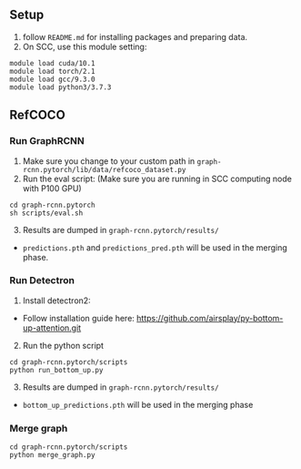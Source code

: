 ## Setup


1. follow `README.md` for installing packages and preparing data.
2. On SCC, use this module setting:
```
module load cuda/10.1
module load torch/2.1
module load gcc/9.3.0
module load python3/3.7.3
```

## RefCOCO
### Run GraphRCNN
1. Make sure you change to your custom path in `graph-rcnn.pytorch/lib/data/refcoco_dataset.py`
2. Run the eval script: (Make sure you are running in SCC computing node with P100 GPU)
```
cd graph-rcnn.pytorch
sh scripts/eval.sh
```
3. Results are dumped in `graph-rcnn.pytorch/results/`
  - `predictions.pth` and `predictions_pred.pth` will be used in the merging phase.

### Run Detectron
1. Install detectron2: 
  - Follow installation guide here: https://github.com/airsplay/py-bottom-up-attention.git
2. Run the python script
```
cd graph-rcnn.pytorch/scripts
python run_bottom_up.py
```
3. Results are dumped in `graph-rcnn.pytorch/results/`
  - `bottom_up_predictions.pth` will be used in the merging phase

### Merge graph
```
cd graph-rcnn.pytorch/scripts
python merge_graph.py
```
